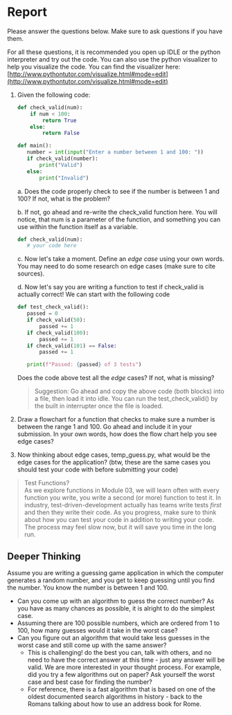 # Report

Please answer the questions below. Make sure to ask questions if you have them. 


For all these questions, it is recommended you open up IDLE or the python interpreter and try out the code.  You can also use the python visualizer to help you visualize the code.  You can find the visualizer here: [http://www.pythontutor.com/visualize.html#mode=edit](http://www.pythontutor.com/visualize.html#mode=edit)

1. Given the following code:
   ```python
   def check_valid(num):
       if num < 100:
           return True
       else:
           return False

   def main():
      number = int(input("Enter a number between 1 and 100: "))
      if check_valid(number):
          print("Valid")
      else:
          print("Invalid")
   ```
   a. Does the code properly check to see if the number is between 1 and 100?  If not, what is the problem?

   b. If not, go ahead and re-write the check_valid function here. You will notice, that num is a parameter of the function, and something you can use within the function itself as a variable. 
   ```python
   def check_valid(num):
      # your code here
   

   ```

   c. Now let's take a moment. Define an *edge case* using your own words. You may need to do some research on edge cases (make sure to cite sources).

   d. Now let's say you are writing a function to test if check_valid is actually correct! We can start with the following code
   ```python
   def test_check_valid():
      passed = 0
      if check_valid(50):
          passed += 1
      if check_valid(100):
          passed += 1
      if check_valid(101) == False:
          passed += 1

      print(f"Passed: {passed} of 3 tests")
   ```
   Does the code above test all the *edge* cases? If not, what is missing? 

   > Suggestion: Go ahead and copy the above code (both blocks) into a file, then load it into idle. You can run the test_check_valid() by the built in interrupter once the file is loaded. 

2. Draw a flowchart for a function that checks to make sure a number is between the range 1 and 100. Go ahead and include it in your submission. In your own words, how does the flow chart help you see edge cases?

3. Now thinking about edge cases, temp_guess.py, what would be the edge cases for the application? (btw, these are the same cases you should test your code with before submitting your code)


> Test Functions?   
> As we explore functions in Module 03, we will learn often with every function you write, you write a second (or more) function to test it. In industry, test-driven-development actually has teams write tests *first* and then they write their code. As you progress, make sure to think about how you can test your code in addition to writing your code. The process may feel slow now, but it will save you time in the long run. 


## Deeper Thinking

Assume you are writing a guessing game application in which the computer generates a random number, and you get to keep guessing until you find the number. You know the number is between 1 and 100.

* Can you come up with an algorithm to guess the correct number? As you have as many chances as possible, it is alright to do the simplest case. 
* Assuming there are 100 possible numbers, which are ordered from 1 to 100, how many guesses would it take in the worst case?
* Can you figure out an algorithm that would take less guesses in the worst case and still come up with the same answer?
  * This is challenging! do the best you can, talk with others, and no need to have the correct answer at this time - just any answer will be valid. We are more interested in your thought process.
    For example, did you try a few algorithms out on paper? Ask yourself the worst case and best case for finding the number?
  * For reference, there is a fast algorithm that is based on one of the oldest documented search algorithms in history - back to the Romans talking about how to use an address book for Rome. 
  